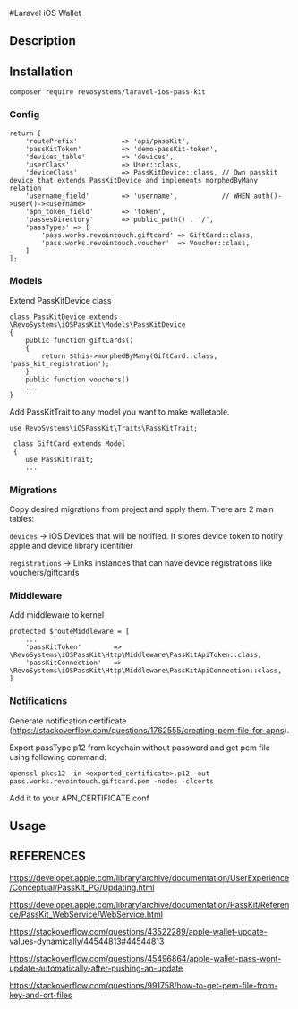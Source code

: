 #Laravel iOS Wallet

## Description

## Installation

`composer require revosystems/laravel-ios-pass-kit`

### Config
```
return [
    'routePrefix'           => 'api/passKit',
    'passKitToken'          => 'demo-passKit-token',
    'devices_table'         => 'devices',
    'userClass'             => User::class,
    'deviceClass'           => PassKitDevice::class, // Own passkit device that extends PassKitDevice and implements morphedByMany relation
    'username_field'        => 'username',           // WHEN auth()->user()-><username>
    'apn_token_field'       => 'token',
    'passesDirectory'       => public_path() . '/',
    'passTypes' => [
        'pass.works.revointouch.giftcard' => GiftCard::class,
        'pass.works.revointouch.voucher'  => Voucher::class,
    ]
];
```

### Models
Extend PassKitDevice class
```
class PassKitDevice extends \RevoSystems\iOSPassKit\Models\PassKitDevice
{
    public function giftCards()
    {
        return $this->morphedByMany(GiftCard::class, 'pass_kit_registration');
    }
    public function vouchers()
    ...
}    
```

Add PassKitTrait to any model you want to make walletable.
```
use RevoSystems\iOSPassKit\Traits\PassKitTrait;
 
 class GiftCard extends Model
 {
    use PassKitTrait;
    ...
 ```

### Migrations
Copy desired migrations from project and apply them.
There are 2 main tables:

`devices` -> iOS Devices that will be notified. It stores device token to notify apple and device library identifier

`registrations` -> Links instances that can have device registrations like vouchers/giftcards 



### Middleware
Add middleware to kernel
```
protected $routeMiddleware = [
    ...
    'passKitToken'        => \RevoSystems\iOSPassKit\Http\Middleware\PassKitApiToken::class,
    'passKitConnection'   => \RevoSystems\iOSPassKit\Http\Middleware\PassKitApiConnection::class,
]
```
### Notifications
Generate notification certificate (https://stackoverflow.com/questions/1762555/creating-pem-file-for-apns).

Export passType p12 from keychain without password and get pem file using following command:

`openssl pkcs12 -in <exported_certificate>.p12 -out pass.works.revointouch.giftcard.pem -nodes -clcerts`

Add it to your APN_CERTIFICATE conf


## Usage


## REFERENCES
https://developer.apple.com/library/archive/documentation/UserExperience/Conceptual/PassKit_PG/Updating.html

https://developer.apple.com/library/archive/documentation/PassKit/Reference/PassKit_WebService/WebService.html

https://stackoverflow.com/questions/43522289/apple-wallet-update-values-dynamically/44544813#44544813

https://stackoverflow.com/questions/45496864/apple-wallet-pass-wont-update-automatically-after-pushing-an-update

https://stackoverflow.com/questions/991758/how-to-get-pem-file-from-key-and-crt-files
